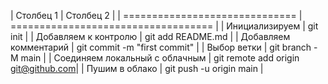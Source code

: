| Столбец 1                      | Столбец 2                           |
| ============================== | =================================== |
| Инициализируем                 | git init                            |
| Добавляем к контролю           | git add README.md                   |
| Добавляем комментарий          | git commit -m "first commit"        |
| Выбор ветки                    | git branch -M main                  |
| Соединяем локальный с облачным | git remote add origin git@github.com|
| Пушим в облако                 | git push -u origin main             |
